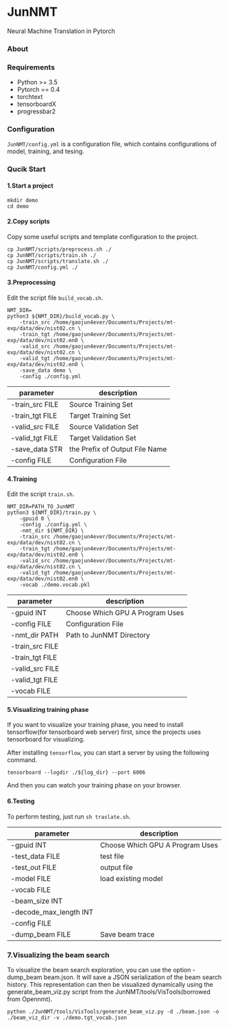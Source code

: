 # JunNMT
Neural Machine Translation in Pytorch

### About


### Requirements
- Python >= 3.5
- Pytorch == 0.4
- torchtext
- tensorboardX
- progressbar2

### Configuration
`JunNMT/config.yml` is a configuration file, which contains configurations of model, training, and tesing.

### Qucik Start

#### 1.Start a project

```
mkdir demo
cd demo
```

#### 2.Copy scripts
Copy some useful scripts and template configuration to the project.

```
cp JunNMT/scripts/preprocess.sh ./
cp JunNMT/scripts/train.sh ./
cp JunNMT/scripts/translate.sh ./
cp JunNMT/config.yml ./
```
#### 3.Preprocessing

Edit the script file `build_vocab.sh`.

```
NMT_DIR= 
python3 ${NMT_DIR}/build_vocab.py \
    -train_src /home/gaojun4ever/Documents/Projects/mt-exp/data/dev/nist02.cn \
    -train_tgt /home/gaojun4ever/Documents/Projects/mt-exp/data/dev/nist02.en0 \
    -valid_src /home/gaojun4ever/Documents/Projects/mt-exp/data/dev/nist02.cn \
    -valid_tgt /home/gaojun4ever/Documents/Projects/mt-exp/data/dev/nist02.en0 \
    -save_data demo \
    -config ./config.yml
```

| parameter     | description |
|---            |--- |
| -train_src FILE |  Source Training Set |
| -train_tgt FILE |  Target Training Set |
| -valid_src FILE |  Source Validation Set |
| -valid_tgt FILE |  Target Validation Set |
| -save_data STR  |  the Prefix of Output File Name |
| -config FILE    |  Configuration File |


#### 4.Training
Edit the script `train.sh`.

```
NMT_DIR=PATH_TO_JunNMT
python3 ${NMT_DIR}/train.py \
    -gpuid 0 \
    -config ./config.yml \
    -nmt_dir ${NMT_DIR} \
    -train_src /home/gaojun4ever/Documents/Projects/mt-exp/data/dev/nist02.cn \
    -train_tgt /home/gaojun4ever/Documents/Projects/mt-exp/data/dev/nist02.en0 \
    -valid_src /home/gaojun4ever/Documents/Projects/mt-exp/data/dev/nist02.cn \
    -valid_tgt /home/gaojun4ever/Documents/Projects/mt-exp/data/dev/nist02.en0 \
    -vocab ./demo.vocab.pkl

```

| parameter     | description |
|---            |---          |
| -gpuid INT    |  Choose Which GPU A Program Uses |
| -config FILE  |  Configuration File |
| -nmt_dir PATH |  Path to JunNMT Directory |
| -train_src FILE |             |
| -train_tgt FILE |             |
| -valid_src FILE |             |
| -valid_tgt FILE |             |
| -vocab FILE     |             |

#### 5.Visualizing training phase
If you want to visualize your training phase, you need to install tensorflow(for tensorboard web server) first, since the projects uses tensorboard for visualizing.

After installing `tensorflow`, you can start a server by using the following command.

```
tensorboard --logdir ./${log_dir} --port 6006
```

And then you can watch your training phase on your browser.

#### 6.Testing
To perform testing, just run `sh traslate.sh`.

| parameter     | description |
|---            |--- |
| -gpuid INT    |  Choose Which GPU A Program Uses |
| -test_data FILE  |  test file |
| -test_out FILE |  output file    |
| -model FILE   |  load existing model |
| -vocab FILE     |   |
| -beam_size INT |   |
| -decode_max_length INT|   |
| -config FILE | |
| -dump_beam FILE|  Save  beam trace |
### 7.Visualizing the beam search
To visualize the beam search exploration, you can use the option -dump_beam beam.json. It will save a JSON serialization of the beam search history.
This representation can then be visualized dynamically using the generate_beam_viz.py script from the JunNMT/tools/VisTools(borrowed from Opennmt).
```
python ./JunNMT/tools/VisTools/generate_beam_viz.py -d ./beam.json -o ./beam_viz_dir -v ./demo.tgt_vocab.json
```
